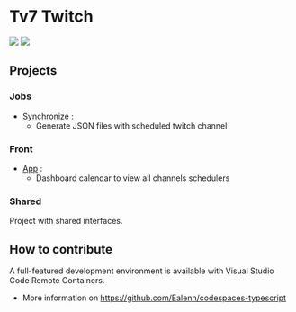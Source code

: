 # Tv7 Twitch

[![](https://img.shields.io/badge/%20Tv7-Twitch-green?style=for-the-badge&logo=firefox)](https://ealenn.github.io/Tv7Twitch/)
[![](https://img.shields.io/badge/%20VISIT-WEBSITE-blue?style=for-the-badge)](https://ealenn.github.io/Tv7Twitch/)

## Projects

### Jobs

- [Synchronize](./jobs/synchronize) :
  - Generate JSON files with scheduled twitch channel

### Front

- [App](./front/tv7-twitch) :
  - Dashboard calendar to view all channels schedulers

### Shared

Project with shared interfaces.

## How to contribute 

A full-featured development environment is available with Visual Studio Code Remote Containers.

- More information on https://github.com/Ealenn/codespaces-typescript
